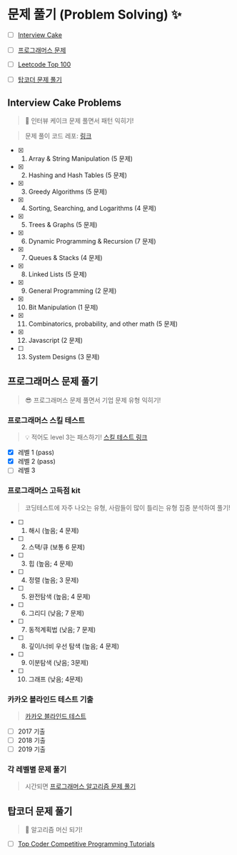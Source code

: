 # 문제 풀기 (Problem Solving) :sparkles:

- [ ] [Interview Cake](#interview-cake-problems)

- [ ] [프로그래머스 문제](#프로그래머스-문제)

- [ ] [Leetcode Top 100](https://github.com/JiwoonKim/leetcode)

- [ ] [탑코더 문제 풀기](#탑코더-문제-풀기)

## Interview Cake Problems
> :cake: 인터뷰 케이크 문제 풀면서 패턴 익히기! 

> 문제 풀이 코드 레포: [링크](https://github.com/JiwoonKim/interview-cake)

  - [x] 1. Array & String Manipulation (5 문제)
  - [x] 2. Hashing and Hash Tables (5 문제)
  - [x] 3. Greedy Algorithms (5 문제)
  - [x] 4. Sorting, Searching, and Logarithms (4 문제)
  - [x] 5. Trees & Graphs (5 문제)
  - [x] 6. Dynamic Programming & Recursion (7 문제)
  - [x] 7. Queues & Stacks (4 문제)
  - [x] 8. Linked Lists (5 문제)
  - [x] 9. General Programming (2 문제)
  - [x] 10. Bit Manipulation (1 문제)
  - [x] 11. Combinatorics, probability, and other math (5 문제)
  - [x] 12. Javascript (2 문제)
  - [ ] 13. System Designs (3 문제)

## 프로그래머스 문제 풀기
> :sunglasses: 프로그래머스 문제 풀면서 기업 문제 유형 익히기!

### 프로그래머스 스킬 테스트
> :bulb: 적어도 level 3는 패스하기! [스킬 테스트 링크](https://programmers.co.kr/skill_checks)

- [x] 레벨 1 (pass)
- [x] 레벨 2 (pass)
- [ ] 레벨 3

### 프로그래머스 고득점 kit
> 코딩테스트에 자주 나오는 유형, 사람들이 많이 틀리는 유형 집중 분석하여 풀기!

- [ ] 1. 해시 (높음; 4 문제)
- [ ] 2. 스택/큐 (보통 6 문제)
- [ ] 3. 힙 (높음; 4 문제)
- [ ] 4. 정렬 (높음; 3 문제)
- [ ] 5. 완전탐색 (높음; 4 문제)
- [ ] 6. 그리디 (낮음; 7 문제)
- [ ] 7. 동적계획법 (낮음; 7 문제)
- [ ] 8. 깊이/너비 우선 탐색 (높음; 4 문제)
- [ ] 9. 이분탐색 (낮음; 3문제)
- [ ] 10. 그래프 (낮음; 4문제)

### 카카오 블라인드 테스트 기출
> [카카오 블라인드 테스트](https://programmers.co.kr/learn/challenges)

- [ ] 2017 기출
- [ ] 2018 기출
- [ ] 2019 기출

### 각 레벨별 문제 풀기
> 시간되면 [프로그래머스 알고리즘 문제 풀기](https://programmers.co.kr/learn/challenges)


## 탑코더 문제 풀기
> :rocket: 알고리즘 머신 되기! 
- [ ] [Top Coder Competitive Programming Tutorials](https://www.topcoder.com/community/competitive-programming/tutorials/) 